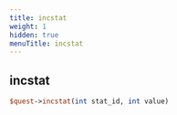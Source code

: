 ```yaml
---
title: incstat
weight: 1
hidden: true
menuTitle: incstat
---
```

## incstat
```perl
$quest->incstat(int stat_id, int value)
```